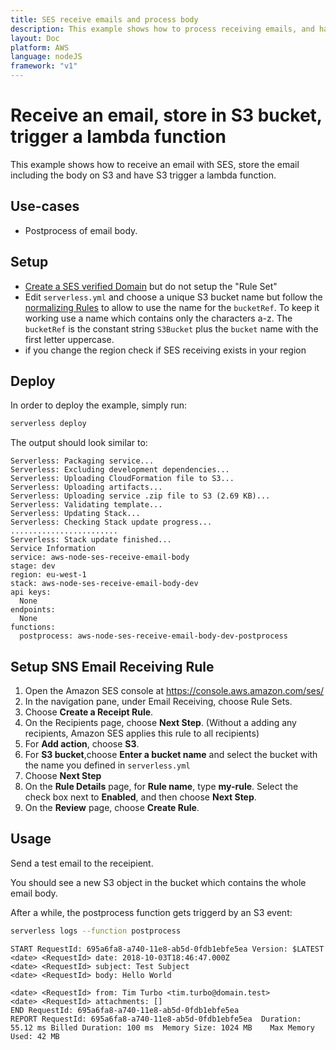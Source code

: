 ```yaml
---
title: SES receive emails and process body 
description: This example shows how to process receiving emails, and have S3 trigger a lambda function.
layout: Doc
platform: AWS
language: nodeJS
framework: "v1"
---
```

# Receive an email, store in S3 bucket, trigger a lambda function

This example shows how to receive an email with SES, store the email including the body on S3 and have S3
trigger a lambda function.

## Use-cases

- Postprocess of email body.

## Setup

- [Create a SES verified Domain](https://docs.aws.amazon.com/ses/latest/DeveloperGuide/receiving-email-getting-started-verify.html) but do not setup the "Rule Set"
- Edit `serverless.yml` and choose a unique S3 bucket name but follow the [normalizing Rules](https://serverless.com/framework/docs/providers/aws/guide/resources#aws-cloudformation-resource-reference) to allow to use the name for the `bucketRef`. To keep it working use a name which  contains only the characters a-z. The `bucketRef` is the constant string `S3Bucket` plus the `bucket` name with the first letter uppercase.
- if you change the region check if SES receiving exists in your region

## Deploy

In order to deploy the example, simply run:

```bash
serverless deploy
```

The output should look similar to:

```
Serverless: Packaging service...
Serverless: Excluding development dependencies...
Serverless: Uploading CloudFormation file to S3...
Serverless: Uploading artifacts...
Serverless: Uploading service .zip file to S3 (2.69 KB)...
Serverless: Validating template...
Serverless: Updating Stack...
Serverless: Checking Stack update progress...
........................
Serverless: Stack update finished...
Service Information
service: aws-node-ses-receive-email-body
stage: dev
region: eu-west-1
stack: aws-node-ses-receive-email-body-dev
api keys:
  None
endpoints:
  None
functions:
  postprocess: aws-node-ses-receive-email-body-dev-postprocess

```

## Setup SNS Email Receiving Rule

1) Open the Amazon SES console at https://console.aws.amazon.com/ses/
2) In the navigation pane, under Email Receiving, choose Rule Sets.
3) Choose **Create a Receipt Rule**.
4) On the Recipients page, choose **Next Step**. (Without a adding any recipients, Amazon SES applies this rule to all recipients)
5) For **Add action**, choose **S3**.
6) For **S3 bucket**,choose **Enter a bucket name** and select the bucket with the name you defined in `serverless.yml`
7) Choose **Next Step**
8) On the **Rule Details** page, for **Rule name**, type **my-rule**. Select the check box next to **Enabled**, and then choose **Next Step**.
9) On the **Review** page, choose **Create Rule**.


## Usage

Send a test email to the receipient.

You should see a new S3 object in the bucket which contains the whole email body.

After a while, the postprocess function gets triggerd by an S3 event:

```bash
serverless logs --function postprocess
```

```
START RequestId: 695a6fa8-a740-11e8-ab5d-0fdb1ebfe5ea Version: $LATEST
<date> <RequestId> date: 2018-10-03T18:46:47.000Z
<date> <RequestId> subject: Test Subject
<date> <RequestId> body: Hello World

<date> <RequestId> from: Tim Turbo <tim.turbo@domain.test>
<date> <RequestId> attachments: []
END RequestId: 695a6fa8-a740-11e8-ab5d-0fdb1ebfe5ea
REPORT RequestId: 695a6fa8-a740-11e8-ab5d-0fdb1ebfe5ea  Duration: 55.12 ms Billed Duration: 100 ms  Memory Size: 1024 MB    Max Memory Used: 42 MB
```
